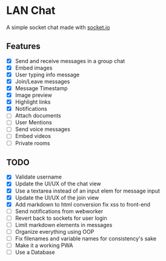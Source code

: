 # LAN Chat
A simple socket chat made with [socket.io](https://socket.io/)

## Features
- [x] Send and receive messages in a group chat
- [x] Embed images
- [x] User typing info message
- [x] Join/Leave messages
- [x] Message Timestamp
- [x] Image preview
- [x] Highlight links
- [x] Notifications
- [ ] Attach documents
- [ ] User Mentions
- [ ] Send voice messages
- [ ] Embed videos
- [ ] Private rooms

## TODO
- [x] Validate username
- [x] Update the UI/UX of the chat view
- [x] Use a textarea instead of an input elem for message input
- [x] Update the UI/UX of the join view
- [x] Add markdown to html conversion fix xss to front-end
- [ ] Send notifications from webworker
- [ ] Revert back to sockets for user login
- [ ] Limit markdown elements in messages
- [ ] Organize everything using OOP
- [ ] Fix filenames and variable names for consistency's sake
- [ ] Make it a working PWA
- [ ] Use a Database
